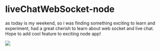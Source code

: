 # liveChatWebSocket-node
as today is my weekend, so i was finding something exciting to learn and experiment, had a great cherish to learn
about web socket and live chat. Hope to add cool feature to exciting node app!

![](https://www.youtube.com/watch?v=bl9Eb5R2OmM&feature=youtu.be)
